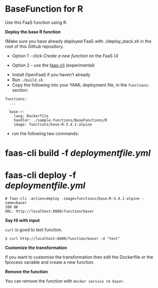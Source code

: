 BaseFunction for R
================

Use this FaaS function using R.

**Deploy the base R function**

(Make sure you have already deployed FaaS with ./deploy\_stack.sh in the root of this Github repository.

-   Option 1 - click *Create a new function* on the FaaS UI

-   Option 2 - use the [faas-cli](https://github.com/alexellis/faas-cli/) (experimental)

<!-- -->
- Install OpenFaaS if you haven't already
- Run `./build.sh`
- Copy the following into your YAML deployment file, in the `functions:` section:
```
functions:
  ...

  base-r:
    lang: Dockerfile
    handler: ./sample-functions/BaseFunctions/R
    image: functions/base:R-3.4.1-alpine

```
- run the following two commands:
# faas-cli build -f _deploymentfile.yml_
# faas-cli deploy -f _deploymentfile.yml_

    # faas-cli -action=deploy -image=functions/base:R-3.4.1-alpine -name=baser
    200 OK
    URL: http://localhost:8080/function/baser

**Say Hi with input**

`curl` is good to test function.

    $ curl http://localhost:8080/function/baser -d "test"

**Customize the transformation**

If you want to customise the transformation then edit the Dockerfile or the fprocess variable and create a new function.

**Remove the function**

You can remove the function with `docker service rm baser`.
